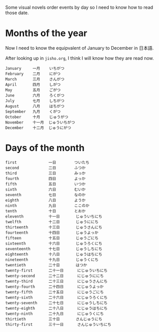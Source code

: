 Some visual novels order events by day so I need to know how to read those date.

# Months of the year

Now I need to know the equipvalent of January to December in 日本語.

After looking up in `jisho.org`, I think I will know how they are read now.

```
January     一月    いちがつ
February    二月    にがつ
March       三月    さんがつ
April       四月    しがつ
May         五月    ごがつ
June        六月    ろくがつ
July        七月    しちがつ
August      八月    はちがつ
September   九月    くがつ
October     十月    じゅうがつ
November    十一月  じゅういちがつ
December    十二月  じゅうにがつ
```

# Days of the month

```
first              一日        ついたち
second             二日        ふつか
third              三日        みっか
fourth             四日        よっか
fifth              五日        いつか
sixth              六日        むいか
seventh            七日        なのか
eighth             八日        ようか
ninth              九日        ここのか
tenth              十日        とおか
eleventh           十一日       じゅういちにち
twelfth            十二日       じゅうににち
thirteenth         十三日       じゅうさんにち
fourteenth         十四日       じゅうよっか
fifteen            十五日       じゅうごにち
sixteenth          十六日       じゅうろくにち
seventeenth        十七日       じゅうしちにち
eighteenth         十八日       じゅうはちにち
nineteenth         十九日       じゅうくにち
twentieth          二十日       はつか
twenty-first       二十一日      にじゅういちにち
twenty-second      二十二日      にじゅうににち
twenty-third       二十三日      にじゅうさんにち
twenty-fourth      二十四日      にじゅうよっか
twenty-fifth       二十五日      にじゅうごにち
twenty-sixth       二十六日      にじゅうろくにち
twenty-seventh     二十七日      にじゅうしちにち
twenty-eighth      二十八日      にじゅうはちにち
twenty-ninth       二十九日      にじゅうくにち
thirtieth          三十日       さんじゅうにち
thirty-first       三十一日      さんじゅういちにち
```
